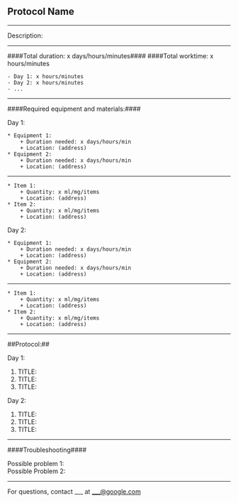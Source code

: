 Protocol Name
--------------
- - - - - - - - - - - - - - - - - - - - - - - - - - - - - - - - - - - - - - - - - - - -
Description:

- - - - - - - - - - - - - - - - - - - - - - - - - - - - - - - - - - - - - - - - - - - -
####Total duration: x days/hours/minutes####
####Total worktime: x hours/minutes

    - Day 1: x hours/minutes
    - Day 2: x hours/minutes
    - ...
    
- - - - - - - - - - - - - - - - - - - - - - - - - - - - - - - - - - - - - - - - - - - -

####Required equipment and materials:####

Day 1:

    * Equipment 1:
        + Duration needed: x days/hours/min
        + Location: (address)
    * Equipment 2:
        + Duration needed: x days/hours/min
        + Location: (address)
  
------

    * Item 1:
        + Quantity: x ml/mg/items
        + Location: (address)
    * Item 2:
        + Quantity: x ml/mg/items
        + Location: (address)

Day 2:

    * Equipment 1:
        + Duration needed: x days/hours/min
        + Location: (address)
    * Equipment 2:
        + Duration needed: x days/hours/min
        + Location: (address)
        
---------

        
    * Item 1:
        + Quantity: x ml/mg/items
        + Location: (address)
    * Item 2:
        + Quantity: x ml/mg/items
        + Location: (address)
- - - - - - - - - - - - - - - - - - - - - - - - - - - - - - - - - - - - - - - - - - - - 

##Protocol:##

Day 1:

1. TITLE:
2. TITLE:
3. TITLE:

Day 2:

1. TITLE:
2. TITLE:
3. TITLE:

- - - - - - - - - - - - - - - - - - - - - - - - - - - - - - - - - - - - - - - - - - - - 
    
    
####Troubleshooting####

Possible problem 1:  
Possible Problem 2:

- - - - - - - - - - - - - - - - - - - - - - - - - - - - - - - - - - - - - - - - - - - - 
       
For questions, contact ___ at ___@google.com    
